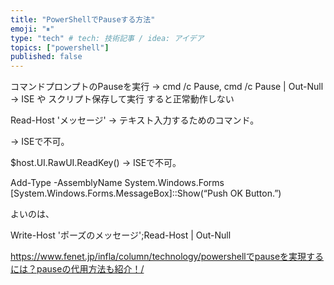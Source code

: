 ```yaml
---
title: "PowerShellでPauseする方法"
emoji: "⏸"
type: "tech" # tech: 技術記事 / idea: アイデア
topics: ["powershell"]
published: false
---
```


コマンドプロンプトのPauseを実行 → cmd /c Pause, cmd /c Pause | Out-Null
→ ISE や スクリプト保存して実行 すると正常動作しない

Read-Host 'メッセージ'
→ テキスト入力するためのコマンド。

[Console]::ReadKey()
→ ISEで不可。

$host.UI.RawUI.ReadKey()
→ ISEで不可。

Add-Type -AssemblyName System.Windows.Forms
[System.Windows.Forms.MessageBox]::Show(“Push OK Button.”)

よいのは、

Write-Host 'ポーズのメッセージ';Read-Host | Out-Null

https://www.fenet.jp/infla/column/technology/powershellでpauseを実現するには？pauseの代用方法も紹介！/
